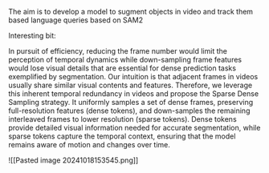 The aim is to develop a model to sugment objects in video and track them based language queries based on SAM2

Interesting bit:

In pursuit of efficiency, reducing the frame number would limit the perception of temporal dynamics while down-sampling frame features would lose visual details that are essential for dense prediction tasks exemplified by segmentation. Our intuition
is that adjacent frames in videos usually share similar visual contents and features. Therefore, we leverage this inherent temporal redundancy in videos and propose the Sparse Dense Sampling strategy. It uniformly samples a set of dense frames, preserving full-resolution features (dense tokens), and down-samples the remaining interleaved frames to lower resolution (sparse tokens). Dense tokens provide detailed visual information needed for accurate segmentation, while sparse tokens capture the temporal context, ensuring that the model remains aware of motion and changes over time.


![[Pasted image 20241018153545.png]]

